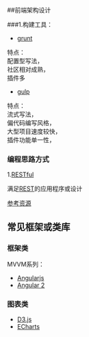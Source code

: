 

##前端架构设计

###1.构建工具：

* [grunt](http://gruntjs.com/)
 
特点：    
配置型写法，   
社区相对成熟，    
插件多


* [gulp](http://gulpjs.com/)

特点：  
流式写法，   
偏代码编写风格，    
大型项目速度较快，  
插件功能单一性，  


### 编程思路方式

1.[RESTful](http://baike.baidu.com/view/5798116.htm)

满足[REST](http://en.wikipedia.org/wiki/Representational_state_transfer)的应用程序或设计

[参考资源](http://stackoverflow.com/questions/671118/what-exactly-is-restful-programming)

## 常见框架或类库

### 框架类

MVVM系列：
* [Angularjs](https://github.com/angular/angular.js)  
* [Angular 2](https://angular.io)

### 图表类
* [D3.js](https://d3js.org/)
* [ECharts](http://echarts.baidu.com/)

